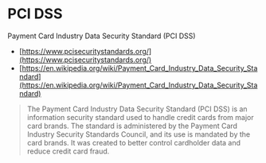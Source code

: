 # PCI DSS

Payment Card Industry Data Security Standard (PCI DSS)

- [https://www.pcisecuritystandards.org/](https://www.pcisecuritystandards.org/)
- [https://en.wikipedia.org/wiki/Payment_Card_Industry_Data_Security_Standard](https://en.wikipedia.org/wiki/Payment_Card_Industry_Data_Security_Standard)

> The Payment Card Industry Data Security Standard (PCI DSS) is an information security standard used to handle credit cards from major card brands. The standard is administered by the Payment Card Industry Security Standards Council, and its use is mandated by the card brands. It was created to better control cardholder data and reduce credit card fraud.
